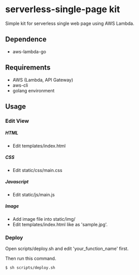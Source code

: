 # serverless-single-page kit
Simple kit for serverless single web page using AWS Lambda.


## Dependence
- aws-lambda-go


## Requirements
- AWS (Lambda, API Gateway)
- aws-cli
- golang environment


## Usage

### Edit View
##### HTML
- Edit templates/index.html

##### CSS
- Edit static/css/main.css

##### Javascript
- Edit static/js/main.js

##### Image
- Add image file into static/img/
- Edit templates/index.html like as 'sample.jpg'.

### Deploy
Open scripts/deploy.sh and edit 'your_function_name' first.

Then run this command.

```
$ sh scripts/deploy.sh
```
